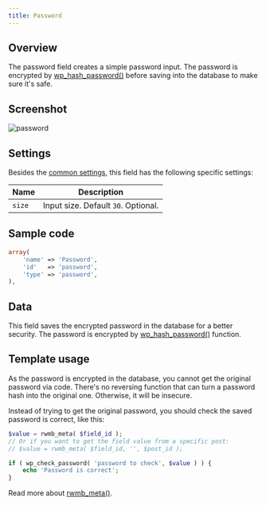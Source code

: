 ```yaml
---
title: Password
---
```


## Overview

The password field creates a simple password input. The password is encrypted by [wp_hash_password()](https://codex.wordpress.org/Function_Reference/wp_hash_password) before saving into the database to make sure it's safe.

## Screenshot

![password](https://i.imgur.com/xozZVMx.png)

## Settings

Besides the [common settings](/creating-fields-with-code/#field-settings), this field has the following specific settings:

Name | Description
--- | ---
`size` | Input size. Default `30`. Optional.

## Sample code

```php
array(
    'name' => 'Password',
    'id'   => 'password',
    'type' => 'password',
),
```

## Data

This field saves the encrypted password in the database for a better security. The password is encrypted by [wp_hash_password()](https://codex.wordpress.org/Function_Reference/wp_hash_password) function.

## Template usage

As the password is encrypted in the database, you cannot get the original password via code. There's no reversing function that can turn a password hash into the original one. Otherwise, it will be insecure.

Instead of trying to get the original password, you should check the saved password is correct, like this:

```php
$value = rwmb_meta( $field_id );
// Or if you want to get the field value from a specific post:
// $value = rwmb_meta( $field_id, '', $post_id );

if ( wp_check_password( 'password to check', $value ) ) {
    echo 'Password is correct';
}
```

Read more about [rwmb_meta()](/rwmb-meta/).
